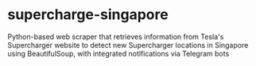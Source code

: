 # supercharge-singapore
Python-based web scraper that retrieves information from Tesla's Supercharger website to detect new Supercharger locations in Singapore using BeautifulSoup, with integrated notifications via Telegram bots
